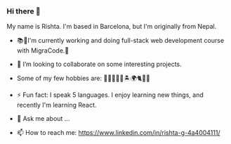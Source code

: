### Hi there 👋

My name is Rishta. I'm based in Barcelona, but I'm originally from Nepal.

- 📚🔭I'm currently working and doing full-stack web development course with MigraCode.🌱

- 👯 I’m looking to collaborate on some interesting projects.

- Some of my few hobbies are: 🏃‍♀️🍲🥘🛫🏝🌍🐈🐶📖

- ⚡ Fun fact: I speak 5 languages. I enjoy learning new things, and recently I'm learning React. 

- 💬 Ask me about ...

- 📫 How to reach me:  https://www.linkedin.com/in/rishta-g-4a4004111/ 

